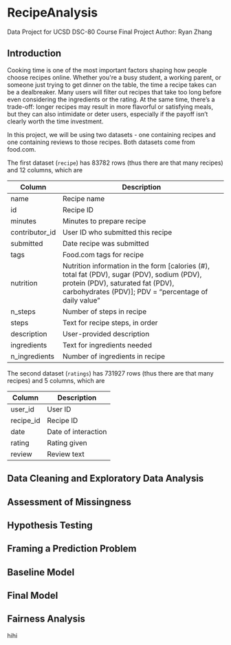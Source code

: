 # RecipeAnalysis
Data Project for UCSD DSC-80 Course Final Project
Author: Ryan Zhang

## Introduction
Cooking time is one of the most important factors shaping how people choose recipes online. Whether you're a busy student, a working parent, or someone just trying to get dinner on the table, the time a recipe takes can be a dealbreaker. Many users will filter out recipes that take too long before even considering the ingredients or the rating. At the same time, there’s a trade-off: longer recipes may result in more flavorful or satisfying meals, but they can also intimidate or deter users, especially if the payoff isn’t clearly worth the time investment.

In this project, we will be using two datasets - one containing recipes and one containing reviews to those recipes. Both datasets come from food.com. 

The first dataset (`recipe`) has 83782 rows (thus there are that many recipes) and 12 columns, which are

|Column|Description|
|------|-----------|
|name|Recipe name|
|id|Recipe ID|
|minutes|Minutes to prepare recipe|
|contributor_id|User ID who submitted this recipe|
|submitted|Date recipe was submitted|
|tags|Food.com tags for recipe|
|nutrition|Nutrition information in the form [calories (#), total fat (PDV), sugar (PDV), sodium (PDV), protein (PDV), saturated fat (PDV), carbohydrates (PDV)]; PDV = “percentage of daily value”|
|n_steps|Number of steps in recipe|
|steps|Text for recipe steps, in order|
|description|User-provided description|
|ingredients|Text for ingredients needed|
|n_ingredients|Number of ingredients in recipe|

The second dataset (`ratings`) has 731927 rows (thus there are that many recipes) and 5 columns, which are

|Column|Description|
|------|-----------|
|user_id|User ID|
|recipe_id|Recipe ID|
|date|Date of interaction|
|rating|Rating given|
|review|Review text|



## Data Cleaning and Exploratory Data Analysis

## Assessment of Missingness

## Hypothesis Testing

## Framing a Prediction Problem

## Baseline Model

## Final Model

## Fairness Analysis

hihi